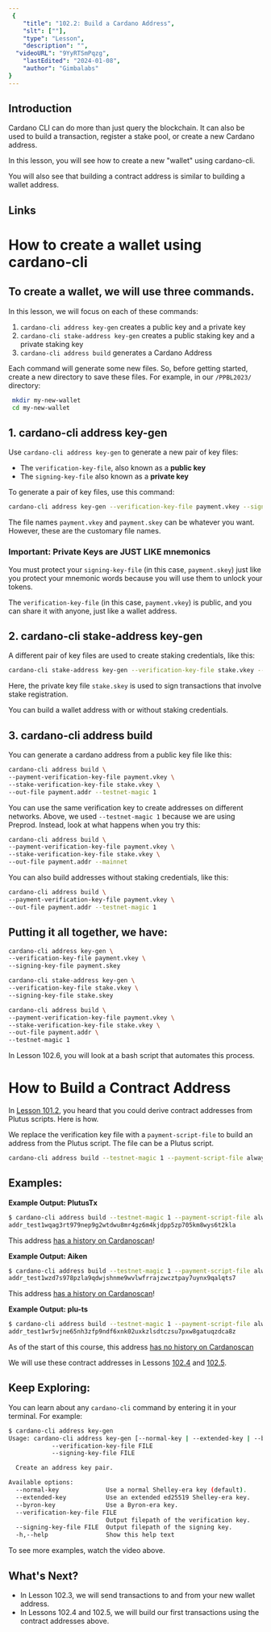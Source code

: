 ```yaml
---
 {
	"title": "102.2: Build a Cardano Address",
	"slt": [""],
	"type": "Lesson",
	"description": "",
  "videoURL": "9YyRTSmPqzg",
	"lastEdited": "2024-01-08",
	"author": "Gimbalabs"
}
---
```



## Introduction
Cardano CLI can do more than just query the blockchain. It can also be used to build a transaction, register a stake pool, or create a new Cardano address.

In this lesson, you will see how to create a new "wallet" using cardano-cli.

You will also see that building a contract address is similar to building a wallet address.

## Links


 # How to create a wallet using cardano-cli

## To create a wallet, we will use three commands.

In this lesson, we will focus on each of these commands:

1. `cardano-cli address key-gen` creates a public key and a private key
2. `cardano-cli stake-address key-gen` creates a public staking key and a private staking key
3. `cardano-cli address build` generates a Cardano Address

Each command will generate some new files. So, before getting started, create a new directory to save these files. For example, in our `/PPBL2023/` directory:

```bash
 mkdir my-new-wallet
 cd my-new-wallet
```


## 1. cardano-cli address key-gen

Use `cardano-cli address key-gen` to generate a new pair of key files:

- The `verification-key-file`, also known as a **public key**
- The `signing-key-file` also known as a **private key**

To generate a pair of key files, use this command:

```bash
cardano-cli address key-gen --verification-key-file payment.vkey --signing-key-file payment.skey
```

The file names `payment.vkey` and `payment.skey` can be whatever you want. However, these are the customary file names.

### Important: Private Keys are JUST LIKE mnemonics

You must protect your `signing-key-file` (in this case, `payment.skey`) just like you protect your mnemonic words because you will use them to unlock your tokens.

The `verification-key-file` (in this case, `payment.vkey`) is public, and you can share it with anyone, just like a wallet address.


## 2. cardano-cli stake-address key-gen

A different pair of key files are used to create staking credentials, like this:

```bash
cardano-cli stake-address key-gen --verification-key-file stake.vkey --signing-key-file stake.skey
```

Here, the private key file `stake.skey` is used to sign transactions that involve stake registration.

You can build a wallet address with or without staking credentials.


## 3. cardano-cli address build

You can generate a cardano address from a public key file like this:

```bash
cardano-cli address build \
--payment-verification-key-file payment.vkey \
--stake-verification-key-file stake.vkey \
--out-file payment.addr --testnet-magic 1
```

You can use the same verification key to create addresses on different networks. Above, we used `--testnet-magic 1` because we are using Preprod. Instead, look at what happens when you try this:

```bash
cardano-cli address build \
--payment-verification-key-file payment.vkey \
--stake-verification-key-file stake.vkey \
--out-file payment.addr --mainnet
```

You can also build addresses without staking credentials, like this:

```bash
cardano-cli address build \
--payment-verification-key-file payment.vkey \
--out-file payment.addr --testnet-magic 1
```


## Putting it all together, we have:

```bash
cardano-cli address key-gen \
--verification-key-file payment.vkey \
--signing-key-file payment.skey

cardano-cli stake-address key-gen \
--verification-key-file stake.vkey \
--signing-key-file stake.skey

cardano-cli address build \
--payment-verification-key-file payment.vkey \
--stake-verification-key-file stake.vkey \
--out-file payment.addr \
--testnet-magic 1
```

In Lesson 102.6, you will look at a bash script that automates this process.


# How to Build a Contract Address

In [Lesson 101.2](/modules/101/1012), you heard that you could derive contract addresses from Plutus scripts. Here is how.

We replace the verification key file with a `payment-script-file` to build an address from the Plutus script. The file can be a Plutus script.

```bash
cardano-cli address build --testnet-magic 1 --payment-script-file always-succeeds.plutus
```

## Examples:

**Example Output: PlutusTx**

```bash
$ cardano-cli address build --testnet-magic 1 --payment-script-file always-succeeds-plutusTx.plutus
addr_test1wqag3rt979nep9g2wtdwu8mr4gz6m4kjdpp5zp705km8wys6t2kla
```

This address [has a history on Cardanoscan](https://preprod.cardanoscan.io/address/addr_test1wqag3rt979nep9g2wtdwu8mr4gz6m4kjdpp5zp705km8wys6t2kla)!

**Example Output: Aiken**

```bash
$ cardano-cli address build --testnet-magic 1 --payment-script-file always-succeeds-aiken.plutus
addr_test1wzd7s978pzla9qdwjshnme9wvlwfrrajzwcztpay7uynx9qalqts7
```

This address [has a history on Cardanoscan](https://preprod.cardanoscan.io/address/addr_test1wzd7s978pzla9qdwjshnme9wvlwfrrajzwcztpay7uynx9qalqts7)!

**Example Output: plu-ts**

```bash
$ cardano-cli address build --testnet-magic 1 --payment-script-file always-succeeds-plu-ts.plutus
addr_test1wr5vjne65nh3zfp9ndf6xnk02uxkzlsdtczsu7pxw8gatuqzdca8z
```

As of the start of this course, this address [has no history on Cardanoscan](https://preprod.cardanoscan.io/address/addr_test1wr5vjne65nh3zfp9ndf6xnk02uxkzlsdtczsu7pxw8gatuqzdca8z)

We will use these contract addresses in Lessons [102.4](/modules/102/1024) and [102.5](/modules/102/1025).


## Keep Exploring:

You can learn about any `cardano-cli` command by entering it in your terminal. For example:

```bash
$ cardano-cli address key-gen
Usage: cardano-cli address key-gen [--normal-key | --extended-key | --byron-key]
            --verification-key-file FILE
            --signing-key-file FILE

  Create an address key pair.

Available options:
  --normal-key             Use a normal Shelley-era key (default).
  --extended-key           Use an extended ed25519 Shelley-era key.
  --byron-key              Use a Byron-era key.
  --verification-key-file FILE
                           Output filepath of the verification key.
  --signing-key-file FILE  Output filepath of the signing key.
  -h,--help                Show this help text

```

To see more examples, watch the video above.


## What's Next?

- In Lesson 102.3, we will send transactions to and from your new wallet address.
- In Lessons 102.4 and 102.5, we will build our first transactions using the contract addresses above.
